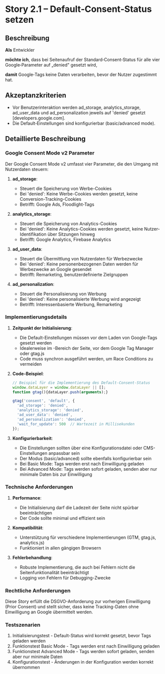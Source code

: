 # Story 2.1 – Default‑Consent‑Status setzen

## Beschreibung

**Als** Entwickler

**möchte ich**, dass bei Seitenaufruf der Standard‑Consent‑Status für alle vier Google‑Parameter auf „denied" gesetzt wird,

**damit** Google‑Tags keine Daten verarbeiten, bevor der Nutzer zugestimmt hat.

## Akzeptanzkriterien

- Vor Benutzerinteraktion werden ad_storage, analytics_storage, ad_user_data und ad_personalization jeweils auf 'denied' gesetzt [developers.google.com].
- Die Default‑Einstellungen sind konfigurierbar (basic/advanced mode).

## Detaillierte Beschreibung

### Google Consent Mode v2 Parameter
Der Google Consent Mode v2 umfasst vier Parameter, die den Umgang mit Nutzerdaten steuern:

1. **ad_storage**:
   - Steuert die Speicherung von Werbe-Cookies
   - Bei 'denied': Keine Werbe-Cookies werden gesetzt, keine Conversion-Tracking-Cookies
   - Betrifft: Google Ads, Floodlight-Tags

2. **analytics_storage**:
   - Steuert die Speicherung von Analytics-Cookies
   - Bei 'denied': Keine Analytics-Cookies werden gesetzt, keine Nutzer-Identifikation über Sitzungen hinweg
   - Betrifft: Google Analytics, Firebase Analytics

3. **ad_user_data**:
   - Steuert die Übermittlung von Nutzerdaten für Werbezwecke
   - Bei 'denied': Keine personenbezogenen Daten werden für Werbezwecke an Google gesendet
   - Betrifft: Remarketing, benutzerdefinierte Zielgruppen

4. **ad_personalization**:
   - Steuert die Personalisierung von Werbung
   - Bei 'denied': Keine personalisierte Werbung wird angezeigt
   - Betrifft: Interessenbasierte Werbung, Remarketing

### Implementierungsdetails
1. **Zeitpunkt der Initialisierung**:
   - Die Default-Einstellungen müssen vor dem Laden von Google-Tags gesetzt werden
   - Idealerweise im <head>-Bereich der Seite, vor dem Google Tag Manager oder gtag.js
   - Code muss synchron ausgeführt werden, um Race Conditions zu vermeiden

2. **Code-Beispiel**:
   ```javascript
   // Beispiel für die Implementierung des Default-Consent-Status
   window.dataLayer = window.dataLayer || [];
   function gtag(){dataLayer.push(arguments);}
   
   gtag('consent', 'default', {
     'ad_storage': 'denied',
     'analytics_storage': 'denied',
     'ad_user_data': 'denied',
     'ad_personalization': 'denied',
     'wait_for_update': 500  // Wartezeit in Millisekunden
   });
   ```

3. **Konfigurierbarkeit**:
   - Die Einstellungen sollten über eine Konfigurationsdatei oder CMS-Einstellungen anpassbar sein
   - Der Modus (basic/advanced) sollte ebenfalls konfigurierbar sein
   - Bei Basic Mode: Tags werden erst nach Einwilligung geladen
   - Bei Advanced Mode: Tags werden sofort geladen, senden aber nur minimale Daten bis zur Einwilligung

### Technische Anforderungen
1. **Performance**:
   - Die Initialisierung darf die Ladezeit der Seite nicht spürbar beeinträchtigen
   - Der Code sollte minimal und effizient sein

2. **Kompatibilität**:
   - Unterstützung für verschiedene Implementierungen (GTM, gtag.js, analytics.js)
   - Funktioniert in allen gängigen Browsern

3. **Fehlerbehandlung**:
   - Robuste Implementierung, die auch bei Fehlern nicht die Seitenfunktionalität beeinträchtigt
   - Logging von Fehlern für Debugging-Zwecke

### Rechtliche Anforderungen
Diese Story erfüllt die DSGVO-Anforderung zur vorherigen Einwilligung (Prior Consent) und stellt sicher, dass keine Tracking-Daten ohne Einwilligung an Google übermittelt werden.

### Testszenarien
1. Initialisierungstest - Default-Status wird korrekt gesetzt, bevor Tags geladen werden
2. Funktionstest Basic Mode - Tags werden erst nach Einwilligung geladen
3. Funktionstest Advanced Mode - Tags werden sofort geladen, senden aber nur minimale Daten
4. Konfigurationstest - Änderungen in der Konfiguration werden korrekt übernommen
